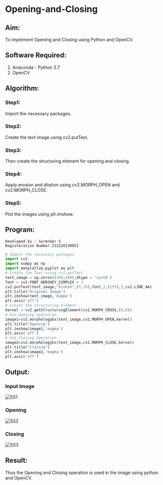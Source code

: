 # Opening-and-Closing

## Aim:
To implement Opening and Closing using Python and OpenCV.

## Software Required:
1. Anaconda - Python 3.7
2. OpenCV

## Algorithm:
### Step1:
Import the necessary packages.
### Step2:
Create the text image using cv2.putText.
### Step3:
Then create the structuring element for opening and closing.
### Step4:
Apply erosion and dilation using cv2.MORPH_OPEN and cv2.MORPH_CLOSE.
### Step5:
Plot the images using plt.imshow.
 
## Program:
```
Developed by : Surendar S
Registeration Number:212220230051
```

``` Python
# Import the necessary packages
import cv2
import numpy as np
import matplotlib.pyplot as plt
# Create the Text using cv2.putText
text_image = np.zeros((100,440),dtype = 'uint8')
font = cv2.FONT_HERSHEY_SIMPLEX = 3
cv2.putText(text_image,"Dinesh",(5,70),font,2,(255),5,cv2.LINE_AA)
plt.title("Original Image")
plt.imshow(text_image,'magma')
plt.axis('off')
# Create the structuring element
kernel = cv2.getStructuringElement(cv2.MORPH_CROSS,(9,9))
# Use Opening operation
image1=cv2.morphologyEx(text_image,cv2.MORPH_OPEN,kernel)
plt.title("Opening")
plt.imshow(image1,'magma')
plt.axis('off')
# Use Closing Operation
image2=cv2.morphologyEx(text_image,cv2.MORPH_CLOSE,kernel)
plt.title("Closing")
plt.imshow(image2,'magma')
plt.axis('off')
```

## Output:
### Input Image
![SS1](https://user-images.githubusercontent.com/75234807/173192404-3d4898da-3280-4d49-8009-4c81e91b1139.png)

### Opening
![SS2](https://user-images.githubusercontent.com/75234807/173192407-36714a2b-339a-4e0a-af0d-7d91ace9eb2c.png)

### Closing
![SS3](https://user-images.githubusercontent.com/75234807/173192412-428c7aa8-8cea-410e-abd9-4541a6eb0e6a.png)

## Result:
Thus the Opening and Closing operation is used in the image using python and OpenCV.
